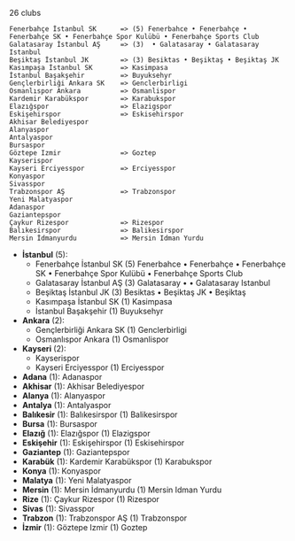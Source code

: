 26 clubs

```
Fenerbahçe İstanbul SK      => (5) Fenerbahce • Fenerbahçe • Fenerbahçe SK • Fenerbahçe Spor Kulübü • Fenerbahçe Sports Club
Galatasaray İstanbul AŞ     => (3)  • Galatasaray • Galatasaray Istanbul
Beşiktaş İstanbul JK        => (3) Besiktas • Beşiktaş • Beşiktaş JK
Kasımpaşa İstanbul SK       => Kasimpasa
İstanbul Başakşehir         => Buyuksehyr
Gençlerbirliği Ankara SK    => Genclerbirligi
Osmanlıspor Ankara          => Osmanlispor
Kardemir Karabükspor        => Karabukspor
Elazığspor                  => Elazigspor
Eskişehirspor               => Eskisehirspor
Akhisar Belediyespor        
Alanyaspor                  
Antalyaspor                 
Bursaspor                   
Göztepe Izmir               => Goztep
Kayserispor                 
Kayseri Erciyesspor         => Erciyesspor
Konyaspor                   
Sivasspor                   
Trabzonspor AŞ              => Trabzonspor
Yeni Malatyaspor            
Adanaspor                   
Gaziantepspor               
Çaykur Rizespor             => Rizespor
Balıkesirspor               => Balikesirspor
Mersin İdmanyurdu           => Mersin Idman Yurdu
```



- **İstanbul** (5): 
  - Fenerbahçe İstanbul SK  (5) Fenerbahce • Fenerbahçe • Fenerbahçe SK • Fenerbahçe Spor Kulübü • Fenerbahçe Sports Club
  - Galatasaray İstanbul AŞ  (3) Galatasaray •  • Galatasaray Istanbul
  - Beşiktaş İstanbul JK  (3) Besiktas • Beşiktaş JK • Beşiktaş
  - Kasımpaşa İstanbul SK  (1) Kasimpasa
  - İstanbul Başakşehir  (1) Buyuksehyr
- **Ankara** (2): 
  - Gençlerbirliği Ankara SK  (1) Genclerbirligi
  - Osmanlıspor Ankara  (1) Osmanlispor
- **Kayseri** (2): 
  - Kayserispor 
  - Kayseri Erciyesspor  (1) Erciyesspor
- **Adana** (1): Adanaspor 
- **Akhisar** (1): Akhisar Belediyespor 
- **Alanya** (1): Alanyaspor 
- **Antalya** (1): Antalyaspor 
- **Balıkesir** (1): Balıkesirspor  (1) Balikesirspor
- **Bursa** (1): Bursaspor 
- **Elazığ** (1): Elazığspor  (1) Elazigspor
- **Eskişehir** (1): Eskişehirspor  (1) Eskisehirspor
- **Gaziantep** (1): Gaziantepspor 
- **Karabük** (1): Kardemir Karabükspor  (1) Karabukspor
- **Konya** (1): Konyaspor 
- **Malatya** (1): Yeni Malatyaspor 
- **Mersin** (1): Mersin İdmanyurdu  (1) Mersin Idman Yurdu
- **Rize** (1): Çaykur Rizespor  (1) Rizespor
- **Sivas** (1): Sivasspor 
- **Trabzon** (1): Trabzonspor AŞ  (1) Trabzonspor
- **İzmir** (1): Göztepe Izmir  (1) Goztep


